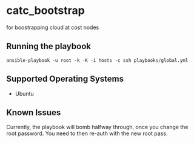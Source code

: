 # catc_bootstrap
for boostrapping cloud at cost nodes

## Running the playbook
`ansible-playbook -u root -k -K -i hosts -c ssh playbooks/global.yml`

## Supported Operating Systems
- Ubuntu

## Known Issues
Currently, the playbook will bomb halfway through, once you change the root password. You need to then re-auth with the new root pass. 
